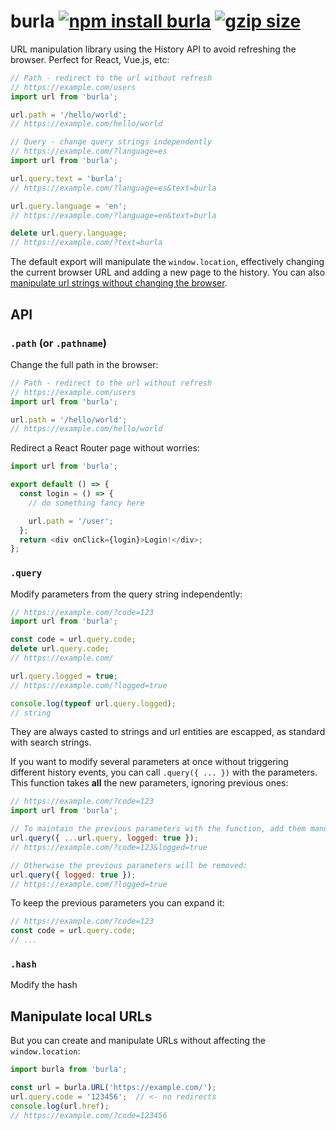 #  burla [![npm install burla](https://img.shields.io/badge/npm%20install-burla-blue.svg)](https://www.npmjs.com/package/burla) [![gzip size](https://img.badgesize.io/franciscop/burla/master/index.min.js.svg?compression=gzip)](https://github.com/franciscop/burla/blob/master/index.min.js)

URL manipulation library using the History API to avoid refreshing the browser. Perfect for React, Vue.js, etc:

```js
// Path - redirect to the url without refresh
// https://example.com/users
import url from 'burla';

url.path = '/hello/world';
// https://example.com/hello/world
```

```js
// Query - change query strings independently
// https://example.com/?language=es
import url from 'burla';

url.query.text = 'burla';
// https://example.com/?language=es&text=burla

url.query.language = 'en';
// https://example.com/?language=en&text=burla

delete url.query.language;
// https://example.com/?text=burla
```

The default export will manipulate the `window.location`, effectively changing the current browser URL and adding a new page to the history. You can also [manipulate url strings without changing the browser](#manipulate-local-urls).


## API

### `.path` (or `.pathname`)

Change the full path in the browser:

```js
// Path - redirect to the url without refresh
// https://example.com/users
import url from 'burla';

url.path = '/hello/world';
// https://example.com/hello/world
```

Redirect a React Router page without worries:

```js
import url from 'burla';

export default () => {
  const login = () => {
    // do something fancy here

    url.path = '/user';
  };
  return <div onClick={login}>Login!</div>;
};
```


### `.query`

Modify parameters from the query string independently:

```js
// https://example.com/?code=123
import url from 'burla';

const code = url.query.code;
delete url.query.code;
// https://example.com/

url.query.logged = true;
// https://example.com/?logged=true

console.log(typeof url.query.logged);
// string
```

They are always casted to strings and url entities are escapped, as standard with search strings.

If you want to modify several parameters at once without triggering different history events, you can call `.query({ ... })` with the parameters. This function takes **all** the new parameters, ignoring previous ones:

```js
// https://example.com/?code=123
import url from 'burla';

// To maintain the previous parameters with the function, add them manually:
url.query({ ...url.query, logged: true });
// https://example.com/?code=123&logged=true

// Otherwise the previous parameters will be removed:
url.query({ logged: true });
// https://example.com/?logged=true
```

To keep the previous parameters you can expand it:

```js
// https://example.com/?code=123
const code = url.query.code;
// ...
```


### `.hash`

Modify the hash 


## Manipulate local URLs

But you can create and manipulate URLs without affecting the `window.location`:

```js
import burla from 'burla';

const url = burla.URL('https://example.com/');
url.query.code = '123456';  // <- no redirects
console.log(url.href);
// https://example.com/?code=123456
```
